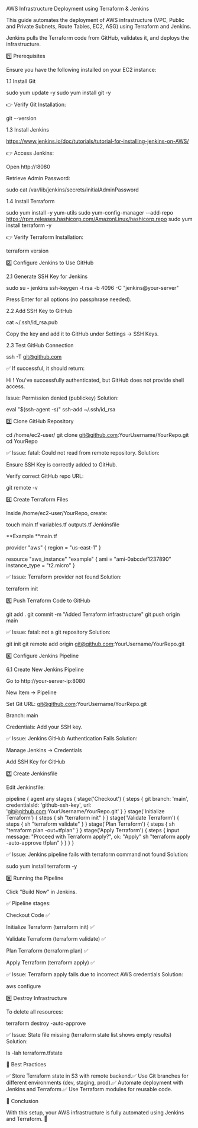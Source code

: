 AWS Infrastructure Deployment using Terraform & Jenkins

This guide automates the deployment of AWS infrastructure (VPC, Public and Private Subnets, Route Tables, EC2, ASG) using Terraform and Jenkins.

Jenkins pulls the Terraform code from GitHub, validates it, and deploys the infrastructure.

1️⃣ Prerequisites

Ensure you have the following installed on your EC2 instance:

1.1 Install Git

sudo yum update -y
sudo yum install git -y

👉 Verify Git Installation:

git --version

1.3 Install Jenkins

https://www.jenkins.io/doc/tutorials/tutorial-for-installing-jenkins-on-AWS/

👉 Access Jenkins:

Open http://<EC2-Public-IP>:8080

Retrieve Admin Password:

sudo cat /var/lib/jenkins/secrets/initialAdminPassword

1.4 Install Terraform

sudo yum install -y yum-utils
sudo yum-config-manager --add-repo https://rpm.releases.hashicorp.com/AmazonLinux/hashicorp.repo
sudo yum install terraform -y

👉 Verify Terraform Installation:

terraform version

2️⃣ Configure Jenkins to Use GitHub

2.1 Generate SSH Key for Jenkins

sudo su - jenkins
ssh-keygen -t rsa -b 4096 -C "jenkins@your-server"

Press Enter for all options (no passphrase needed).

2.2 Add SSH Key to GitHub

cat ~/.ssh/id_rsa.pub

Copy the key and add it to GitHub under Settings → SSH Keys.

2.3 Test GitHub Connection

ssh -T git@github.com

✅ If successful, it should return:

Hi <your-username>! You've successfully authenticated, but GitHub does not provide shell access.

Issue: Permission denied (publickey)
Solution:

eval "$(ssh-agent -s)"
ssh-add ~/.ssh/id_rsa

3️⃣ Clone GitHub Repository

cd /home/ec2-user/
git clone git@github.com:YourUsername/YourRepo.git
cd YourRepo

✅ Issue: fatal: Could not read from remote repository.
Solution:

Ensure SSH Key is correctly added to GitHub.

Verify correct GitHub repo URL:

git remote -v

4️⃣ Create Terraform Files

Inside /home/ec2-user/YourRepo, create:

touch main.tf variables.tf outputs.tf Jenkinsfile

**Example **main.tf

provider "aws" {
  region = "us-east-1"
}

resource "aws_instance" "example" {
  ami           = "ami-0abcdef1237890"
  instance_type = "t2.micro"
}

✅ Issue: Terraform provider not found
Solution:

terraform init

5️⃣ Push Terraform Code to GitHub

git add .
git commit -m "Added Terraform infrastructure"
git push origin main

✅ Issue: fatal: not a git repository
Solution:

git init
git remote add origin git@github.com:YourUsername/YourRepo.git

6️⃣ Configure Jenkins Pipeline

6.1 Create New Jenkins Pipeline

Go to http://your-server-ip:8080

New Item → Pipeline

Set Git URL: git@github.com:YourUsername/YourRepo.git

Branch: main

Credentials: Add your SSH key.

✅ Issue: Jenkins GitHub Authentication Fails
Solution:

Manage Jenkins → Credentials

Add SSH Key for GitHub

7️⃣ Create Jenkinsfile

Edit Jenkinsfile:

pipeline {
    agent any
    stages {
        stage('Checkout') {
            steps {
                git branch: 'main', credentialsId: 'github-ssh-key', url: 'git@github.com:YourUsername/YourRepo.git'
            }
        }
        stage('Initialize Terraform') {
            steps {
                sh "terraform init"
            }
        }
        stage('Validate Terraform') {
            steps {
                sh "terraform validate"
            }
        }
        stage('Plan Terraform') {
            steps {
                sh "terraform plan -out=tfplan"
            }
        }
        stage('Apply Terraform') {
            steps {
                input message: "Proceed with Terraform apply?", ok: "Apply"
                sh "terraform apply -auto-approve tfplan"
            }
        }
    }
}

✅ Issue: Jenkins pipeline fails with terraform command not found
Solution:

sudo yum install terraform -y

8️⃣ Running the Pipeline

Click "Build Now" in Jenkins.

✅ Pipeline stages:

Checkout Code ✅

Initialize Terraform (terraform init) ✅

Validate Terraform (terraform validate) ✅

Plan Terraform (terraform plan) ✅

Apply Terraform (terraform apply) ✅

✅ Issue: Terraform apply fails due to incorrect AWS credentials
Solution:

aws configure

9️⃣ Destroy Infrastructure

To delete all resources:

terraform destroy -auto-approve

✅ Issue: State file missing (terraform state list shows empty results)
Solution:

ls -lah terraform.tfstate

🔹 Best Practices

✅ Store Terraform state in S3 with remote backend.✅ Use Git branches for different environments (dev, staging, prod).✅ Automate deployment with Jenkins and Terraform.✅ Use Terraform modules for reusable code.

🚀 Conclusion

With this setup, your AWS infrastructure is fully automated using Jenkins and Terraform. 🎯

